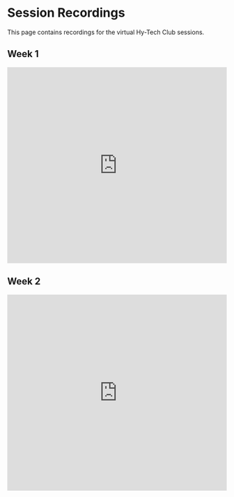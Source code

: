 # Session Recordings
This page contains recordings for the virtual Hy-Tech Club sessions.

## Week 1
<iframe width="100%" height="450px" src="https://www.youtube.com/embed/qBx07KuIqL4" frameborder="0" allow="accelerometer; autoplay; clipboard-write; encrypted-media; gyroscope; picture-in-picture" allowfullscreen></iframe>

## Week 2
<iframe width="100%" height="450px" src="https://www.youtube.com/embed/xjOCfSX50GA" frameborder="0" allow="accelerometer; autoplay; clipboard-write; encrypted-media; gyroscope; picture-in-picture" allowfullscreen></iframe>